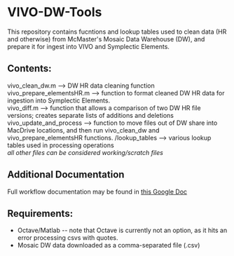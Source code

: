 # VIVO-DW-Tools

This repository contains fucntions and lookup tables used to clean data (HR and otherwise) from McMaster's Mosaic Data Warehouse (DW), and prepare it for ingest into VIVO and Symplectic Elements. 

## Contents:
vivo_clean_dw.m --> DW HR data cleaning function  
vivo_prepare_elementsHR.m --> function to format cleaned DW HR data for ingestion into Symplectic Elements.  
vivo_diff.m --> function that allows a comparison of two DW HR file versions; creates separate lists of additions and deletions
vivo_update_and_process --> function to move files out of DW share into MacDrive locations, and then run vivo_clean_dw and vivo_prepare_elementsHR functions.
/lookup_tables --> various lookup tables used in processing operations  
*all other files can be considered working/scratch files*

## Additional Documentation
Full workflow documentation may be found in [this Google Doc](https://goo.gl/k6gqgx)

## Requirements: 
* Octave/Matlab -- note that Octave is currently not an option, as it hits an error processing csvs with quotes.
* Mosaic DW data downloaded as a comma-separated file (.csv)